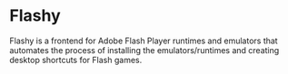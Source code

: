 # Flashy
Flashy is a frontend for Adobe Flash Player runtimes and emulators that automates the process of installing the emulators/runtimes and creating desktop shortcuts for Flash games.
